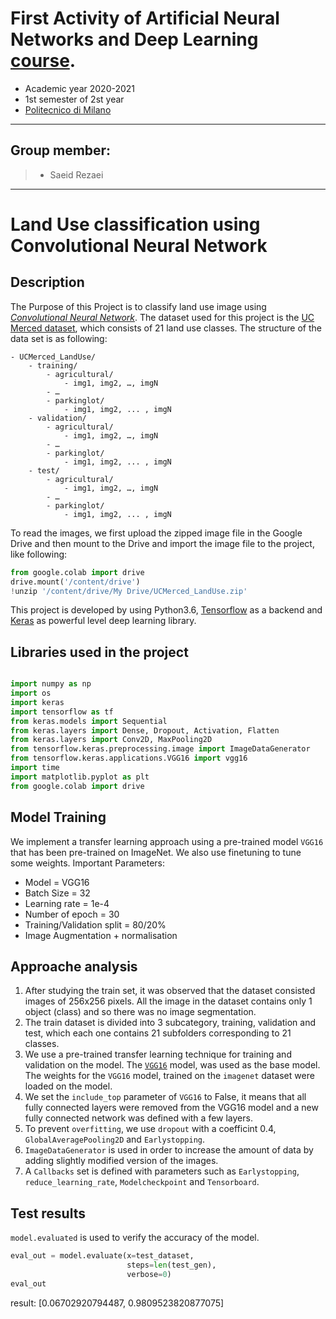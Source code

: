 First Activity of Artificial Neural Networks and Deep Learning [course](http://chrome.ws.dei.polimi.it/index.php?title=Artificial_Neural_Networks_and_Deep_Learning).
=
- Academic year 2020-2021
- 1st semester of 2st year
- [Politecnico di Milano](https://www.polimi.it/)

________________________
 Group member:
 -
> - Saeid Rezaei

________________________

# Land Use classification using Convolutional Neural Network

## Description
The Purpose of this Project is to classify land use image using [*Convolutional Neural Network*](https://cs231n.github.io/convolutional-networks/). The dataset used for this project is the [UC Merced dataset](https://drive.google.com/file/d/18mva7AbCzf-rHpW5SEzpVDtoXAcVD5Mf/view?usp=sharing), which consists of 21 land use classes. The structure of the data set is as following:

    - UCMerced_LandUse/
        - training/
            - agricultural/
                - img1, img2, …, imgN
            - …
            - parkinglot/ 
                - img1, img2, ... , imgN
        - validation/
            - agricultural/
                - img1, img2, …, imgN
            - …
            - parkinglot/ 
                - img1, img2, ... , imgN
        - test/
            - agricultural/
                - img1, img2, …, imgN
            - …
            - parkinglot/ 
                - img1, img2, ... , imgN
                
 To read the images, we first upload the zipped image file in the Google Drive and then mount to the Drive and import the image file to the project, like following:
 ```python
from google.colab import drive
drive.mount('/content/drive')
!unzip '/content/drive/My Drive/UCMerced_LandUse.zip'
```

This project is developed by using Python3.6, [Tensorflow](http://tensorflow.org) as a backend and [Keras](http://keras.io/) as powerful level deep learning library.

## Libraries used in the project
```python

import numpy as np
import os
import keras
import tensorflow as tf
from keras.models import Sequential
from keras.layers import Dense, Dropout, Activation, Flatten
from keras.layers import Conv2D, MaxPooling2D
from tensorflow.keras.preprocessing.image import ImageDataGenerator
from tensorflow.keras.applications.VGG16 import vgg16
import time
import matplotlib.pyplot as plt
from google.colab import drive
```
## Model Training 
We implement a transfer learning approach using a pre-trained model `VGG16` that has been pre-trained on ImageNet. We also use finetuning to tune some weights.
Important Parameters:
- Model = VGG16
- Batch Size = 32
- Learning rate = 1e-4
- Number of epoch = 30
- Training/Validation split = 80/20%
- Image Augmentation + normalisation

## Approache analysis
1) After studying the train set, it was observed that the dataset consisted images of 256x256 pixels. All the image in the dataset contains only 1 object (class) and so there was no image segmentation.
2) The train dataset is divided into 3 subcategory, training, validation and test, which each one contains 21 subfolders corresponding to 21 classes.
3) We use a pre-trained transfer learning technique for training and validation on the model. The [`VGG16`](https://keras.io/api/applications/vgg/#vgg16-function) model, was used as the base model. The weights for the `VGG16` model, trained on the `imagenet` dataset were loaded on the model.
4) We set the `include_top` parameter of `VGG16` to False, it means that all fully connected layers were removed from the VGG16 model and a new fully connected network was defined with a few layers.
5) To prevent `overfitting`, we use `dropout` with a coefficint 0.4, `GlobalAveragePooling2D` and `Earlystopping`.
6) `ImageDataGenerator` is used in order to increase the amount of data by adding slightly modified version of the images.
7) A `Callbacks` set is defined with parameters such as `Earlystopping`, `reduce_learning_rate`, `Modelcheckpoint` and `Tensorboard`.

## Test results
`model.evaluated` is used to verify the accuracy of the model.
```python
eval_out = model.evaluate(x=test_dataset,
                          steps=len(test_gen),
                          verbose=0)
eval_out
```
result: [0.06702920794487, 0.9809523820877075]
